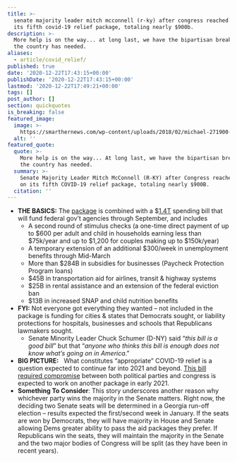 ```yaml
---
title: >-
  senate majority leader mitch mcconnell (r-ky) after congress reached a deal on
  its fifth covid-19 relief package, totaling nearly $900b.
description: >-
  More help is on the way... at long last, we have the bipartisan breakthrough
  the country has needed.
aliases:
  - article/covid_relief/
published: true
date: '2020-12-22T17:43:15+00:00'
publishDate: '2020-12-22T17:43:15+00:00'
lastmod: '2020-12-22T17:49:21+00:00'
tags: []
post_author: []
section: quickquotes
is_breaking: false
featured_image:
  image: >-
    https://smarthernews.com/wp-content/uploads/2018/02/michael-271900-1024x663.jpg
  alt: ''
featured_quote:
  quote: >-
    More help is on the way... At long last, we have the bipartisan breakthrough
    the country has needed.
  summary: >-
    Senate Majority Leader Mitch McConnell (R-KY) after Congress reached a deal
    on its fifth COVID-19 relief package, totaling nearly $900B.
  citation: ''
---
```

*   **THE BASICS:** The [package](\"https://www.speaker.gov/newsroom/122020\") is combined with a $[1.4T](\"https://appropriations.house.gov/sites/democrats.appropriations.house.gov/files/Summary%20of%20H.R.%20133%20Appropriations%20Provisions.pdf\") spending bill that will fund federal gov’t agencies through September, and includes
    *   A second round of stimulus checks (a one-time direct payment of up to $600 per adult and child in households earning less than $75k/year and up to $1,200 for couples making up to $150k/year)
    *   A temporary extension of an additional $300/week in unemployment benefits through Mid-March
    *   More than $284B in subsidies for businesses (Paycheck Protection Program loans)
    *   $45B in transportation aid for airlines, transit & highway systems
    *   $25B in rental assistance and an extension of the federal eviction ban
    *   $13B in increased SNAP and child nutrition benefits
*   **FYI:** Not everyone got everything they wanted – not included in the package is funding for cities & states that Democrats sought, or liability protections for hospitals, businesses and schools that Republicans lawmakers sought.
    *   Senate Minority Leader Chuck Schumer (D-NY) said “_this bill is a good bill_” but that “_anyone who thinks this bill is enough does not know what’s going on in America_.”
*   **BIG PICTURE:**   What constitutes “appropriate” COVID-19 relief is a question expected to continue far into 2021 and beyond. [This bill required compromise](\"https://apnews.com/article/75389549d3eaf2f3828b16d45c9706e6\") between both political parties and congress is expected to work on another package in early 2021.
*   **Something To Consider**: This story underscores another reason why whichever party wins the majority in the Senate matters. Right now, the deciding two Senate seats will be determined in a Georgia run-off election – results expected the first/second week in January. If the seats are won by Democrats, they will have majority in House and Senate allowing Dems greater ability to pass the aid packages they prefer. If Republicans win the seats, they will maintain the majority in the Senate and the two major bodies of Congress will be split (as they have been in recent years).